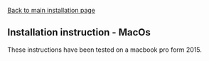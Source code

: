 
[Back to main installation page](README.md)



## Installation instruction - MacOs

These instructions have been tested on a macbook pro form 2015. 

